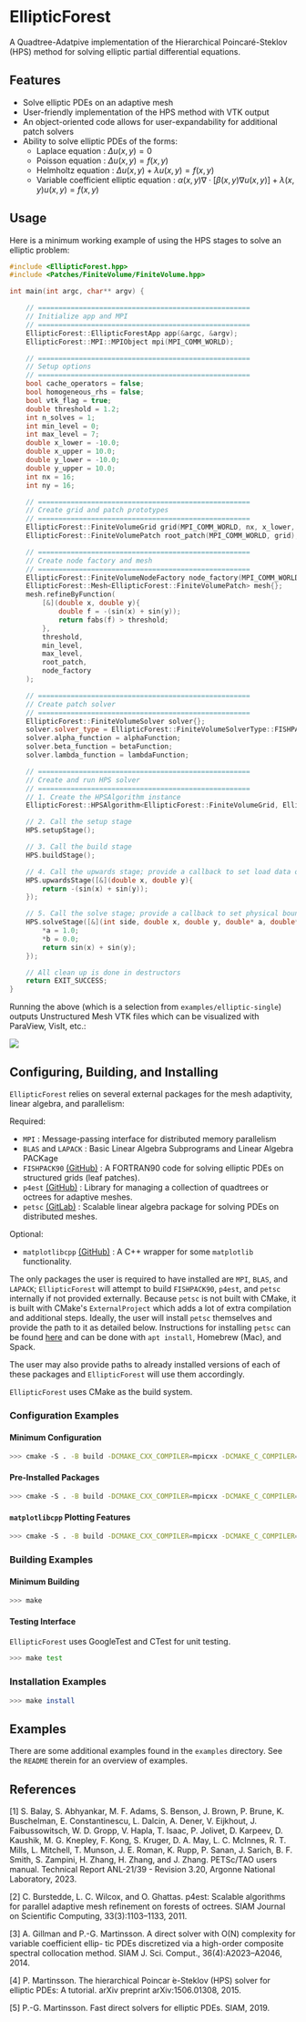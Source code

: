 # EllipticForest

A Quadtree-Adatpive implementation of the Hierarchical Poincaré-Steklov (HPS) method for solving elliptic partial differential equations.

## Features

- Solve elliptic PDEs on an adaptive mesh
- User-friendly implementation of the HPS method with VTK output
- An object-oriented code allows for user-expandability for additional patch solvers
- Ability to solve elliptic PDEs of the forms:
  - Laplace equation : $\Delta u(x,y) = 0$
  - Poisson equation : $\Delta u(x,y) = f(x,y)$
  - Helmholtz equation : $\Delta u(x,y) + \lambda u(x,y) = f(x,y)$
  - Variable coefficient elliptic equation : $\alpha(x,y) \nabla \cdot  \left[\beta(x,y) \nabla u(x,y)\right] + \lambda(x,y) u(x,y) = f(x,y)$

## Usage

Here is a minimum working example of using the HPS stages to solve an elliptic problem:

```C++
#include <EllipticForest.hpp>
#include <Patches/FiniteVolume/FiniteVolume.hpp>

int main(int argc, char** argv) {

    // ====================================================
    // Initialize app and MPI
    // ====================================================
    EllipticForest::EllipticForestApp app(&argc, &argv);
    EllipticForest::MPI::MPIObject mpi(MPI_COMM_WORLD);

    // ====================================================
    // Setup options
    // ====================================================
    bool cache_operators = false;
    bool homogeneous_rhs = false;
    bool vtk_flag = true;
    double threshold = 1.2;
    int n_solves = 1;
    int min_level = 0;
    int max_level = 7;
    double x_lower = -10.0;
    double x_upper = 10.0;
    double y_lower = -10.0;
    double y_upper = 10.0;
    int nx = 16;
    int ny = 16;

    // ====================================================
    // Create grid and patch prototypes
    // ====================================================
    EllipticForest::FiniteVolumeGrid grid(MPI_COMM_WORLD, nx, x_lower, x_upper, ny, y_lower, y_upper);
    EllipticForest::FiniteVolumePatch root_patch(MPI_COMM_WORLD, grid);

    // ====================================================
    // Create node factory and mesh
    // ====================================================
    EllipticForest::FiniteVolumeNodeFactory node_factory(MPI_COMM_WORLD);
    EllipticForest::Mesh<EllipticForest::FiniteVolumePatch> mesh{};
    mesh.refineByFunction(
        [&](double x, double y){
            double f = -(sin(x) + sin(y));
            return fabs(f) > threshold;
        },
        threshold,
        min_level,
        max_level,
        root_patch,
        node_factory
    );

    // ====================================================
    // Create patch solver
    // ====================================================
    EllipticForest::FiniteVolumeSolver solver{};
    solver.solver_type = EllipticForest::FiniteVolumeSolverType::FISHPACK90;
    solver.alpha_function = alphaFunction;
    solver.beta_function = betaFunction;
    solver.lambda_function = lambdaFunction;

    // ====================================================
    // Create and run HPS solver
    // ====================================================
    // 1. Create the HPSAlgorithm instance
    EllipticForest::HPSAlgorithm<EllipticForest::FiniteVolumeGrid, EllipticForest::FiniteVolumeSolver, EllipticForest::FiniteVolumePatch, double> HPS(MPI_COMM_WORLD, mesh, solver);

    // 2. Call the setup stage
    HPS.setupStage();

    // 3. Call the build stage
    HPS.buildStage();

    // 4. Call the upwards stage; provide a callback to set load data on leaf patches
    HPS.upwardsStage([&](double x, double y){
        return -(sin(x) + sin(y));
    });

    // 5. Call the solve stage; provide a callback to set physical boundary Dirichlet data on root patch
    HPS.solveStage([&](int side, double x, double y, double* a, double* b){
        *a = 1.0;
        *b = 0.0;
        return sin(x) + sin(y);
    });

    // All clean up is done in destructors
    return EXIT_SUCCESS;
}
```

Running the above (which is a selection from `examples/elliptic-single`) outputs Unstructured Mesh VTK files which can be visualized with ParaView, VisIt, etc.:

![](examples/elliptic-single/output.png)

## Configuring, Building, and Installing

`EllipticForest` relies on several external packages for the mesh adaptivity, linear algebra, and parallelism:

Required:
- `MPI` : Message-passing interface for distributed memory parallelism
- `BLAS` and `LAPACK` : Basic Linear Algebra Subprograms and Linear Algebra PACKage
- `FISHPACK90` [(GitHub)](https://github.com/DamynChipman/fishpack90) : A FORTRAN90 code for solving elliptic PDEs on structured grids (leaf patches).
- `p4est` [(GitHub)](https://github.com/cburstedde/p4est) : Library for managing a collection of quadtrees or octrees for adaptive meshes.
- `petsc` [(GitLab)](https://gitlab.com/petsc/petsc) : Scalable linear algebra package for solving PDEs on distributed meshes.

Optional:
- `matplotlibcpp` [(GitHub)](https://github.com/DamynChipman/matplotlib-cpp) : A C++ wrapper for some `matplotlib` functionality.
  
The only packages the user is required to have installed are `MPI`, `BLAS`, and `LAPACK`; `EllipticForest` will attempt to build `FISHPACK90`, `p4est`, and `petsc` internally if not provided externally. Because `petsc` is not built with CMake, it is built with CMake's `ExternalProject` which adds a lot of extra compilation and additional steps. Ideally, the user will install `petsc` themselves and provide the path to it as detailed below. Instructions for installing `petsc` can be found [here](https://petsc.org/release/install/) and can be done with `apt install`, Homebrew (Mac), and Spack.

The user may also provide paths to already installed versions of each of these packages and `EllipticForest` will use them accordingly.

`EllipticForest` uses CMake as the build system.

### Configuration Examples

#### Minimum Configuration

```bash
>>> cmake -S . -B build -DCMAKE_CXX_COMPILER=mpicxx -DCMAKE_C_COMPILER=mpicc -DMPI_PATH=${PATH_TO_MPI}
```

#### Pre-Installed Packages

```bash
>>> cmake -S . -B build -DCMAKE_CXX_COMPILER=mpicxx -DCMAKE_C_COMPILER=mpicc -DMPI_PATH=${PATH_TO_MPI} -DFISHPACK90_PATH=${PATH_TO_FISHPACK90} -DP4EST_PATH=${PATH_TO_P4EST} -DPETSC_PATH=${PATH_TO_PETSC}
```

#### `matplotlibcpp` Plotting Features

```bash
>>> cmake -S . -B build -DCMAKE_CXX_COMPILER=mpicxx -DCMAKE_C_COMPILER=mpicc -DMPI_PATH=${PATH_TO_MPI} -DWITH_MATPLOTLIBCPP=true -DPYTHON_ENV_PATH=${PYTHON_ENV_PATH} -DPYTHON_VERSION=${PYTHON_VERSION}
```

### Building Examples

#### Minimum Building

```bash
>>> make
```

#### Testing Interface

`EllipticForest` uses GoogleTest and CTest for unit testing.

```bash
>>> make test
```

### Installation Examples

```bash
>>> make install
```

## Examples

There are some additional examples found in the `examples` directory. See the `README` therein for an overview of examples.

## References

[1] S. Balay, S. Abhyankar, M. F. Adams, S. Benson, J. Brown, P. Brune, K. Buschelman, E. Constantinescu, L. Dalcin, A. Dener, V. Eijkhout, J. Faibussowitsch, W. D. Gropp, V. Hapla, T. Isaac, P. Jolivet, D. Karpeev, D. Kaushik, M. G. Knepley, F. Kong, S. Kruger, D. A. May, L. C. McInnes, R. T. Mills, L. Mitchell, T. Munson, J. E. Roman, K. Rupp, P. Sanan, J. Sarich, B. F. Smith, S. Zampini, H. Zhang, H. Zhang, and J. Zhang. PETSc/TAO users manual. Technical Report ANL-21/39 - Revision 3.20, Argonne National Laboratory, 2023.

[2] C. Burstedde, L. C. Wilcox, and O. Ghattas. p4est: Scalable algorithms for parallel adaptive mesh refinement on forests of octrees. SIAM Journal on Scientific Computing, 33(3):1103–1133, 2011.

[3] A. Gillman and P.-G. Martinsson. A direct solver with O(N) complexity for variable coefficient ellip- tic PDEs discretized via a high-order composite spectral collocation method. SIAM J. Sci. Comput., 36(4):A2023–A2046, 2014.

[4] P. Martinsson. The hierarchical Poincar ́e-Steklov (HPS) solver for elliptic PDEs: A tutorial. arXiv preprint arXiv:1506.01308, 2015.

[5] P.-G. Martinsson. Fast direct solvers for elliptic PDEs. SIAM, 2019.